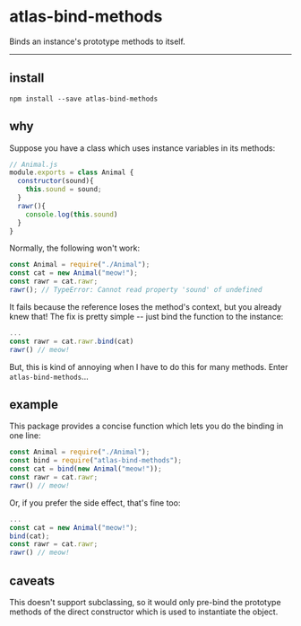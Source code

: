 # atlas-bind-methods

Binds an instance's prototype methods to itself.

---

## install

```
npm install --save atlas-bind-methods
```

## why

Suppose you have a class which uses instance variables in its methods:

```javascript
// Animal.js
module.exports = class Animal {
  constructor(sound){
    this.sound = sound;
  }
  rawr(){
    console.log(this.sound)
  }
}
```

Normally, the following won't work:

```javascript
const Animal = require("./Animal");
const cat = new Animal("meow!");
const rawr = cat.rawr;
rawr(); // TypeError: Cannot read property 'sound' of undefined
```

It fails because the reference loses the method's context, but you already knew that! The fix is pretty simple -- just bind the function to the instance:

```javascript
...
const rawr = cat.rawr.bind(cat)
rawr() // meow!
```

But, this is kind of annoying when I have to do this for many methods. Enter `atlas-bind-methods`...

## example

This package provides a concise function which lets you do the binding in one line:

```javascript
const Animal = require("./Animal");
const bind = require("atlas-bind-methods");
const cat = bind(new Animal("meow!"));
const rawr = cat.rawr;
rawr() // meow!
```

Or, if you prefer the side effect, that's fine too:

```javascript
...
const cat = new Animal("meow!");
bind(cat);
const rawr = cat.rawr;
rawr() // meow!
```

## caveats

This doesn't support subclassing, so it would only pre-bind the prototype methods of the direct constructor which is used to instantiate the object.
